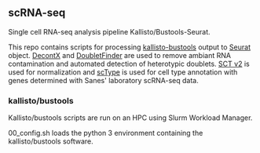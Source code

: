 ## scRNA-seq
Single cell RNA-seq analysis pipeline Kallisto/Bustools-Seurat.

This repo contains scripts for processing [kallisto-bustools](https://www.kallistobus.tools/) output to [Seurat](https://satijalab.org/seurat/articles/get_started.html) object. [DecontX](https://bioconductor.org/packages/release/bioc/vignettes/celda/inst/doc/decontX.html#running-decontx) and [DoubletFinder](https://github.com/chris-mcginnis-ucsf/DoubletFinder) are used to remove ambiant RNA contamination and automated detection of heterotypic doublets. [SCT v2](https://satijalab.org/seurat/articles/sctransform_v2_vignette.html) is used for normalization and [scType](https://github.com/IanevskiAleksandr/sc-type) is used for cell type annotation with genes determined with Sanes' laboratory scRNA-seq data. 

### kallisto/bustools

Kallisto/bustools scripts are run on an HPC using Slurm Workload Manager.

00_config.sh loads the python 3 environment containing the kallisto/bustools software.  